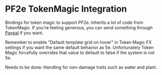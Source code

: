 # PF2e TokenMagic Integration
Bindings for token magic to support PF2e. Inherits a lot of code from TokenMagic.
If you're feeling generous, you can send something through [Paypal](https://paypal.me/carlosfernandez1779?locale.x=en_US) if you want.

Remember to enable "Default template grid on hover" in Token Magic FX settings if you want the same default behavior as 5e. Unfortunately Token Magic forcefully overrides that value to default to false if the system is not 5e.

Needs to be done: Handling for non-damage traits such as water and plant.